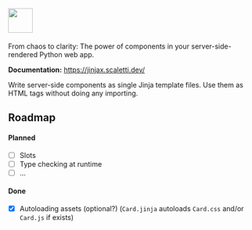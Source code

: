 <h1>
  <img src="https://github.com/jpsca/jinjax/raw/main/jinjax-logo.png" height="50" align="top">
</h1>

From chaos to clarity: The power of components in your server-side-rendered Python web app.

**Documentation:** https://jinjax.scaletti.dev/

Write server-side components as single Jinja template files.
Use them as HTML tags without doing any importing.


## Roadmap

#### Planned
- [ ] Slots
- [ ] Type checking at runtime
- [ ] ...

#### Done
- [x] Autoloading assets (optional?) (`Card.jinja` autoloads `Card.css` and/or `Card.js` if exists)

